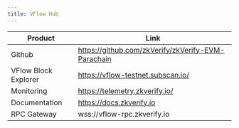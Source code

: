 ```yaml
---
title: VFlow Hub
---
```


| Product                                                     | Link                                                                                                                                                                                                             |
| ----------------------------------------------------------- | ---------------------------------------------------------------------------------------------------------------------------------------------------------------------------------------------------------------- |
| Github                                                      | https://github.com/zkVerify/zkVerify-EVM-Parachain                                                                                                                                                                             |
| VFlow Block Explorer                                     | https://vflow-testnet.subscan.io/                                                                                                                                                                            |
| Monitoring                                                  | https://telemetry.zkverify.io/                                                                                                                                                                                   |
| Documentation                                               | https://docs.zkverify.io                                                                                                                                                                                         |
| RPC Gateway                                                 | wss://vflow-rpc.zkverify.io                                                                                                                                                       |